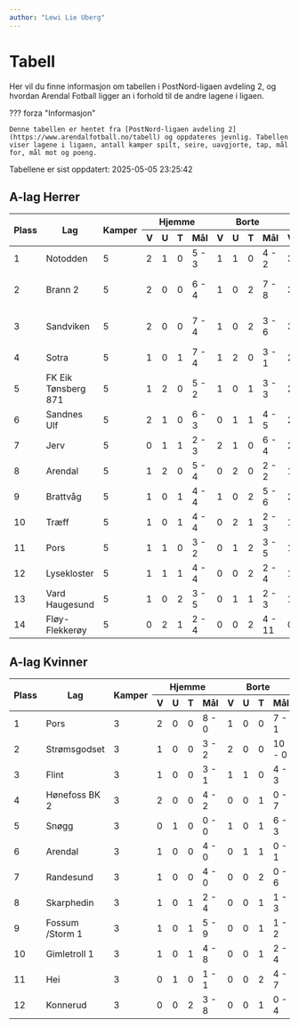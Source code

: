 ```yaml
---
author: "Lewi Lie Uberg"
---
```


# Tabell

Her vil du finne informasjon om tabellen i PostNord-ligaen avdeling 2, og hvordan Arendal Fotball ligger an i forhold til de andre lagene i ligaen.

??? forza "Informasjon"

    Denne tabellen er hentet fra [PostNord-ligaen avdeling 2](https://www.arendalfotball.no/tabell) og oppdateres jevnlig. Tabellen viser lagene i ligaen, antall kamper spilt, seire, uavgjorte, tap, mål for, mål mot og poeng.

Tabellene er sist oppdatert: 2025-05-05 23:25:42

## A-lag Herrer

<table>
  <thead>
    <tr class="row-highlight">
      <th rowspan="2">Plass</th>
      <th rowspan="2">Lag</th>
      <th rowspan="2">Kamper</th>
      <th colspan="4">Hjemme</th>
      <th colspan="4">Borte</th>
      <th colspan="5">Total</th>
      <th rowspan="2">Poeng</th>
    </tr>
    <tr class="row-highlight">
      <th>V</th>
      <th>U</th>
      <th>T</th>
      <th>Mål</th>
      <th>V</th>
      <th>U</th>
      <th>T</th>
      <th>Mål</th>
      <th>V</th>
      <th>U</th>
      <th>T</th>
      <th>Mål</th>
      <th>Diff</th>
    </tr>
  </thead>
  <tbody>
    <tr>
      <td>1</td>
      <td>Notodden</td>
      <td>5</td>
      <td>2</td>
      <td>1</td>
      <td>0</td>
      <td>5 - 3</td>
      <td>1</td>
      <td>1</td>
      <td>0</td>
      <td>4 - 2</td>
      <td>3</td>
      <td>2</td>
      <td>0</td>
      <td>9 - 5</td>
      <td>4</td>
      <td>11</td>
    </tr>
    <tr>
      <td>2</td>
      <td>Brann  2</td>
      <td>5</td>
      <td>2</td>
      <td>0</td>
      <td>0</td>
      <td>6 - 4</td>
      <td>1</td>
      <td>0</td>
      <td>2</td>
      <td>7 - 8</td>
      <td>3</td>
      <td>0</td>
      <td>2</td>
      <td>13 - 12</td>
      <td>1</td>
      <td>9</td>
    </tr>
    <tr>
      <td>3</td>
      <td>Sandviken</td>
      <td>5</td>
      <td>2</td>
      <td>0</td>
      <td>0</td>
      <td>7 - 4</td>
      <td>1</td>
      <td>0</td>
      <td>2</td>
      <td>3 - 6</td>
      <td>3</td>
      <td>0</td>
      <td>2</td>
      <td>10 - 10</td>
      <td>0</td>
      <td>9</td>
    </tr>
    <tr>
      <td>4</td>
      <td>Sotra</td>
      <td>5</td>
      <td>1</td>
      <td>0</td>
      <td>1</td>
      <td>7 - 4</td>
      <td>1</td>
      <td>2</td>
      <td>0</td>
      <td>3 - 1</td>
      <td>2</td>
      <td>2</td>
      <td>1</td>
      <td>10 - 5</td>
      <td>5</td>
      <td>8</td>
    </tr>
    <tr>
      <td>5</td>
      <td>FK Eik Tønsberg 871</td>
      <td>5</td>
      <td>1</td>
      <td>2</td>
      <td>0</td>
      <td>5 - 2</td>
      <td>1</td>
      <td>0</td>
      <td>1</td>
      <td>3 - 3</td>
      <td>2</td>
      <td>2</td>
      <td>1</td>
      <td>8 - 5</td>
      <td>3</td>
      <td>8</td>
    </tr>
    <tr>
      <td>6</td>
      <td>Sandnes Ulf</td>
      <td>5</td>
      <td>2</td>
      <td>1</td>
      <td>0</td>
      <td>6 - 3</td>
      <td>0</td>
      <td>1</td>
      <td>1</td>
      <td>4 - 5</td>
      <td>2</td>
      <td>2</td>
      <td>1</td>
      <td>10 - 8</td>
      <td>2</td>
      <td>8</td>
    </tr>
    <tr>
      <td>7</td>
      <td>Jerv</td>
      <td>5</td>
      <td>0</td>
      <td>1</td>
      <td>1</td>
      <td>2 - 3</td>
      <td>2</td>
      <td>1</td>
      <td>0</td>
      <td>6 - 4</td>
      <td>2</td>
      <td>2</td>
      <td>1</td>
      <td>8 - 7</td>
      <td>1</td>
      <td>8</td>
    </tr>
    <tr class="row-highlight">
      <td>8</td>
      <td>Arendal</td>
      <td>5</td>
      <td>1</td>
      <td>2</td>
      <td>0</td>
      <td>5 - 4</td>
      <td>0</td>
      <td>2</td>
      <td>0</td>
      <td>2 - 2</td>
      <td>1</td>
      <td>4</td>
      <td>0</td>
      <td>7 - 6</td>
      <td>1</td>
      <td>7</td>
    </tr>
    <tr>
      <td>9</td>
      <td>Brattvåg</td>
      <td>5</td>
      <td>1</td>
      <td>0</td>
      <td>1</td>
      <td>4 - 4</td>
      <td>1</td>
      <td>0</td>
      <td>2</td>
      <td>5 - 6</td>
      <td>2</td>
      <td>0</td>
      <td>3</td>
      <td>9 - 10</td>
      <td>-1</td>
      <td>6</td>
    </tr>
    <tr>
      <td>10</td>
      <td>Træff</td>
      <td>5</td>
      <td>1</td>
      <td>0</td>
      <td>1</td>
      <td>4 - 4</td>
      <td>0</td>
      <td>2</td>
      <td>1</td>
      <td>2 - 3</td>
      <td>1</td>
      <td>2</td>
      <td>2</td>
      <td>6 - 7</td>
      <td>-1</td>
      <td>5</td>
    </tr>
    <tr>
      <td>11</td>
      <td>Pors</td>
      <td>5</td>
      <td>1</td>
      <td>1</td>
      <td>0</td>
      <td>3 - 2</td>
      <td>0</td>
      <td>1</td>
      <td>2</td>
      <td>3 - 5</td>
      <td>1</td>
      <td>2</td>
      <td>2</td>
      <td>6 - 7</td>
      <td>-1</td>
      <td>5</td>
    </tr>
    <tr>
      <td>12</td>
      <td>Lysekloster</td>
      <td>5</td>
      <td>1</td>
      <td>1</td>
      <td>1</td>
      <td>4 - 4</td>
      <td>0</td>
      <td>0</td>
      <td>2</td>
      <td>2 - 4</td>
      <td>1</td>
      <td>1</td>
      <td>3</td>
      <td>6 - 8</td>
      <td>-2</td>
      <td>4</td>
    </tr>
    <tr>
      <td>13</td>
      <td>Vard Haugesund</td>
      <td>5</td>
      <td>1</td>
      <td>0</td>
      <td>2</td>
      <td>3 - 5</td>
      <td>0</td>
      <td>1</td>
      <td>1</td>
      <td>2 - 3</td>
      <td>1</td>
      <td>1</td>
      <td>3</td>
      <td>5 - 8</td>
      <td>-3</td>
      <td>4</td>
    </tr>
    <tr>
      <td>14</td>
      <td>Fløy-Flekkerøy</td>
      <td>5</td>
      <td>0</td>
      <td>2</td>
      <td>1</td>
      <td>2 - 4</td>
      <td>0</td>
      <td>0</td>
      <td>2</td>
      <td>4 - 11</td>
      <td>0</td>
      <td>2</td>
      <td>3</td>
      <td>6 - 15</td>
      <td>-9</td>
      <td>2</td>
    </tr>
  </tbody>
</table>

## A-lag Kvinner

<table>
  <thead>
    <tr class="row-highlight">
      <th rowspan="2">Plass</th>
      <th rowspan="2">Lag</th>
      <th rowspan="2">Kamper</th>
      <th colspan="4">Hjemme</th>
      <th colspan="4">Borte</th>
      <th colspan="5">Total</th>
      <th rowspan="2">Poeng</th>
    </tr>
    <tr class="row-highlight">
      <th>V</th>
      <th>U</th>
      <th>T</th>
      <th>Mål</th>
      <th>V</th>
      <th>U</th>
      <th>T</th>
      <th>Mål</th>
      <th>V</th>
      <th>U</th>
      <th>T</th>
      <th>Mål</th>
      <th>Diff</th>
    </tr>
  </thead>
  <tbody>
    <tr>
      <td>1</td>
      <td>Pors</td>
      <td>3</td>
      <td>2</td>
      <td>0</td>
      <td>0</td>
      <td>8 - 0</td>
      <td>1</td>
      <td>0</td>
      <td>0</td>
      <td>7 - 1</td>
      <td>3</td>
      <td>0</td>
      <td>0</td>
      <td>15 - 1</td>
      <td>14</td>
      <td>9</td>
    </tr>
    <tr>
      <td>2</td>
      <td>Strømsgodset</td>
      <td>3</td>
      <td>1</td>
      <td>0</td>
      <td>0</td>
      <td>3 - 2</td>
      <td>2</td>
      <td>0</td>
      <td>0</td>
      <td>10 - 0</td>
      <td>3</td>
      <td>0</td>
      <td>0</td>
      <td>13 - 2</td>
      <td>11</td>
      <td>9</td>
    </tr>
    <tr>
      <td>3</td>
      <td>Flint</td>
      <td>3</td>
      <td>1</td>
      <td>0</td>
      <td>0</td>
      <td>3 - 1</td>
      <td>1</td>
      <td>1</td>
      <td>0</td>
      <td>4 - 3</td>
      <td>2</td>
      <td>1</td>
      <td>0</td>
      <td>7 - 4</td>
      <td>3</td>
      <td>7</td>
    </tr>
    <tr>
      <td>4</td>
      <td>Hønefoss BK 2</td>
      <td>3</td>
      <td>2</td>
      <td>0</td>
      <td>0</td>
      <td>4 - 2</td>
      <td>0</td>
      <td>0</td>
      <td>1</td>
      <td>0 - 7</td>
      <td>2</td>
      <td>0</td>
      <td>1</td>
      <td>4 - 9</td>
      <td>-5</td>
      <td>6</td>
    </tr>
    <tr>
      <td>5</td>
      <td>Snøgg</td>
      <td>3</td>
      <td>0</td>
      <td>1</td>
      <td>0</td>
      <td>0 - 0</td>
      <td>1</td>
      <td>0</td>
      <td>1</td>
      <td>6 - 3</td>
      <td>1</td>
      <td>1</td>
      <td>1</td>
      <td>6 - 3</td>
      <td>3</td>
      <td>4</td>
    </tr>
    <tr class="row-highlight">
      <td>6</td>
      <td>Arendal</td>
      <td>3</td>
      <td>1</td>
      <td>0</td>
      <td>0</td>
      <td>4 - 0</td>
      <td>0</td>
      <td>1</td>
      <td>1</td>
      <td>0 - 1</td>
      <td>1</td>
      <td>1</td>
      <td>1</td>
      <td>4 - 1</td>
      <td>3</td>
      <td>4</td>
    </tr>
    <tr>
      <td>7</td>
      <td>Randesund</td>
      <td>3</td>
      <td>1</td>
      <td>0</td>
      <td>0</td>
      <td>4 - 0</td>
      <td>0</td>
      <td>0</td>
      <td>2</td>
      <td>0 - 6</td>
      <td>1</td>
      <td>0</td>
      <td>2</td>
      <td>4 - 6</td>
      <td>-2</td>
      <td>3</td>
    </tr>
    <tr>
      <td>8</td>
      <td>Skarphedin</td>
      <td>3</td>
      <td>1</td>
      <td>0</td>
      <td>1</td>
      <td>2 - 4</td>
      <td>0</td>
      <td>0</td>
      <td>1</td>
      <td>1 - 3</td>
      <td>1</td>
      <td>0</td>
      <td>2</td>
      <td>3 - 7</td>
      <td>-4</td>
      <td>3</td>
    </tr>
    <tr>
      <td>9</td>
      <td>Fossum /Storm 1</td>
      <td>3</td>
      <td>1</td>
      <td>0</td>
      <td>1</td>
      <td>5 - 9</td>
      <td>0</td>
      <td>0</td>
      <td>1</td>
      <td>1 - 2</td>
      <td>1</td>
      <td>0</td>
      <td>2</td>
      <td>6 - 11</td>
      <td>-5</td>
      <td>3</td>
    </tr>
    <tr>
      <td>10</td>
      <td>Gimletroll 1</td>
      <td>3</td>
      <td>1</td>
      <td>0</td>
      <td>1</td>
      <td>4 - 8</td>
      <td>0</td>
      <td>0</td>
      <td>1</td>
      <td>2 - 4</td>
      <td>1</td>
      <td>0</td>
      <td>2</td>
      <td>6 - 12</td>
      <td>-6</td>
      <td>3</td>
    </tr>
    <tr>
      <td>11</td>
      <td>Hei</td>
      <td>3</td>
      <td>0</td>
      <td>1</td>
      <td>0</td>
      <td>1 - 1</td>
      <td>0</td>
      <td>0</td>
      <td>2</td>
      <td>4 - 7</td>
      <td>0</td>
      <td>1</td>
      <td>2</td>
      <td>5 - 8</td>
      <td>-3</td>
      <td>1</td>
    </tr>
    <tr>
      <td>12</td>
      <td>Konnerud</td>
      <td>3</td>
      <td>0</td>
      <td>0</td>
      <td>2</td>
      <td>3 - 8</td>
      <td>0</td>
      <td>0</td>
      <td>1</td>
      <td>0 - 4</td>
      <td>0</td>
      <td>0</td>
      <td>3</td>
      <td>3 - 12</td>
      <td>-9</td>
      <td>0</td>
    </tr>
  </tbody>
</table>
